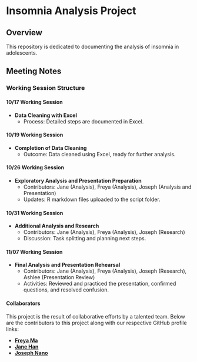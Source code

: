 # Insomnia Analysis Project

## Overview
This repository is dedicated to documenting the analysis of insomnia in adolescents.

## Meeting Notes

### Working Session Structure

#### 10/17 Working Session
- **Data Cleaning with Excel**
  - Process: Detailed steps are documented in Excel.

#### 10/19 Working Session
- **Completion of Data Cleaning**
  - Outcome: Data cleaned using Excel, ready for further analysis.

#### 10/26 Working Session
- **Exploratory Analysis and Presentation Preparation**
  - Contributors: Jane (Analysis), Freya (Analysis), Joseph (Analysis and Presentation)
  - Updates: R markdown files uploaded to the script folder.

#### 10/31 Working Session
- **Additional Analysis and Research**
  - Contributors: Jane (Analysis), Freya (Analysis), Joseph (Research)
  - Discussion: Task splitting and planning next steps.

#### 11/07 Working Session
- **Final Analysis and Presentation Rehearsal**
  - Contributors: Jane (Analysis), Freya (Analysis), Joseph (Research), Ashlee (Presentation Review)
  - Activities: Reviewed and practiced the presentation, confirmed questions, and resolved confusion.

#### Collaborators
This project is the result of collaborative efforts by a talented team. Below are the contributors to this project along with our respective GitHub profile links:
- **[Freya Ma](https://github.com/fmalzy)** 
- **[Jane Han](https://github.com/han-jane)** 
- **[Joseph Nano](https://github.com/josephnano)** 

